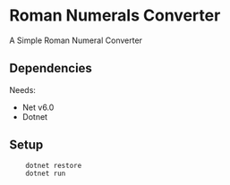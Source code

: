 # Roman Numerals Converter

A Simple Roman Numeral Converter

## Dependencies

Needs:

- Net v6.0
- Dotnet

## Setup

```
    dotnet restore
    dotnet run
```
